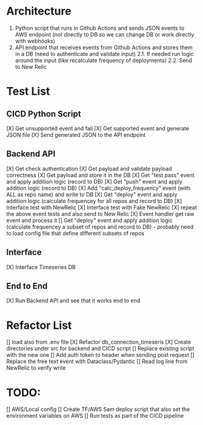 # Architecture


1. Python script that runs in Github Actions and sends JSON events to AWS endpoint (not directly to DB so we can change DB or work directly with webhooks) 
2. API endpoint that receives events from Github Actions and stores them in a DB (need to authenticate and validate input)
2.1. If needed run logic around the input (like recalculate frequency of deployments)
2.2. Send to New Relic


# Test List

## CICD Python Script
[X] Get unsupported event and fail
[X] Get supported event and generate JSON file
[X] Send generated JSON to the API endpoint

## Backend API
[X] Get check authentication
[X] Get payload and validate payload correctness
[X] Get payload and store it in the DB
[X] Get "test pass" event and apply addition logic (record to DB)
[X] Get "push" event and apply addition logic (record to DB)
[X] Add "calc_deploy_frequency" event (with ALL as repo name) and write to DB
[X] Get "deploy" event and apply addition logic (calculate frequencey for all repos and record to DB)
[X] Interface test with NewRelic
[X] Interface test with Fake NewRelic
[X] repeat the above event tests and also send to New Relic
[X] Event handler get raw event and process it
[] Get "deploy" event and apply addition logic (calculate frequencey a subset of repos and record to DB) - probably need to load config file that define different subsets of repos


## Interface
[X] Interface Timeseries DB

## End to End
[X] Run Backend API and see that it works end to end

# Refactor List

[] load also from .env file
[X] Refactor db_connection_timeseris
[X] Create directories under src for backend and CICD script
[] Replace existing script with the new one
[] Add auth token to header when sending post request
[] Replace the free text event with Dataclass/Pydantic
[] Read log line from NewRelic to verify write



# TODO: 

[] AWS/Local config
[] Create TF/AWS Sam deploy script that also set the environment variables on AWS
[] Run tests as part of the CICD pipeline